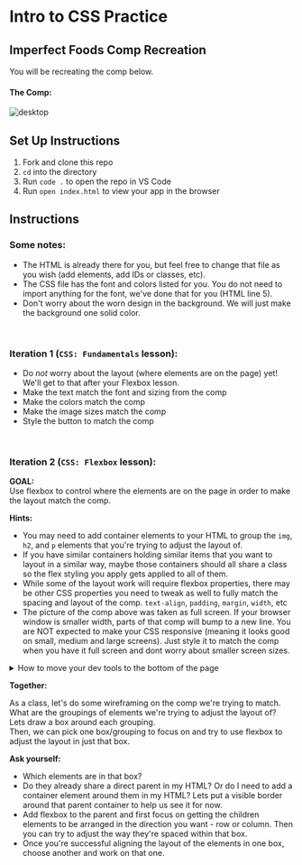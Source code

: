 # Intro to CSS Practice

## Imperfect Foods Comp Recreation

You will be recreating the comp below.

#### The Comp:
![desktop](https://user-images.githubusercontent.com/51416773/142955257-7a54498c-c349-41b9-9f22-686aed19e067.png)

## Set Up Instructions
1. Fork and clone this repo
2. `cd` into the directory
3. Run `code .` to open the repo in VS Code
4. Run `open index.html` to view your app in the browser

## Instructions
### Some notes:
- The HTML is already there for you, but feel free to change that file as you wish (add elements, add IDs or classes, etc).  
- The CSS file has the font and colors listed for you. You do not need to import anything for the font, we've done that for you (HTML line 5).
- Don't worry about the worn design in the background. We will just make the background one solid color.

<br>

### Iteration 1 (`CSS: Fundamentals` lesson):
- Do *not* worry about the layout (where elements are on the page) yet! We'll get to that after your Flexbox lesson.
- Make the text match the font and sizing from the comp
- Make the colors match the comp
- Make the image sizes match the comp
- Style the button to match the comp

<br>

### Iteration 2 (`CSS: Flexbox` lesson):
**GOAL:**  
Use flexbox to control where the elements are on the page in order to make the layout match the comp.  

**Hints:**  
- You may need to add container elements to your HTML to group the `img`, `h2`, and `p` elements that you're trying to adjust the layout of.
- If you have similar containers holding similar items that you want to layout in a similar way, maybe those containers should all share a class so the flex styling you apply gets applied to all of them.
- While some of the layout work will require flexbox properties, there may be other CSS properties you need to tweak as well to fully match the spacing and layout of the comp.  `text-align`, `padding`, `margin`, `width`, etc
- The picture of the comp above was taken as full screen.  If your browser window is smaller width, parts of that comp will bump to a new line. You are NOT expected to make your CSS responsive (meaning it looks good on small, medium and large screens). Just style it to match the comp when you have it full screen and dont worry about smaller screen sizes.  
<details>
<summary>How to move your dev tools to the bottom of the page</summary>
<br>
In the Chrome Dev Tools, use the ants-on-a-log button to change the "Dock side" of your dev tools so that they show up across the bottom of your browser window, not off to the right side. This will allow your browser window to remain full screen width as you're using the dev tools.  
  
![http://imgur.com/a/H3fZ6TT](https://i.imgur.com/QaDCzhX.png)  

</details>

**Together:**  

As a class, let's do some wireframing on the comp we're trying to match.  
What are the groupings of elements we're trying to adjust the layout of? Lets draw a box around each grouping.  
Then, we can pick one box/grouping to focus on and try to use flexbox to adjust the layout in just that box.

**Ask yourself:**  
- Which elements are in that box?  
- Do they already share a direct parent in my HTML?  Or do I need to add a container element around them in my HTML?  Lets put a visible border around that parent container to help us see it for now.  
- Add flexbox to the parent and first focus on getting the children elements to be arranged in the direction you want - row or column.  Then you can try to adjust the way they're spaced within that box.  
- Once you're successful aligning the layout of the elements in one box, choose another and work on that one. 



